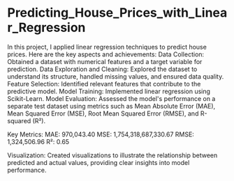 # Predicting_House_Prices_with_Linear_Regression
In this project, I applied linear regression techniques to predict house prices. Here are the key aspects and achievements:
Data Collection: Obtained a dataset with numerical features and a target variable for prediction.
Data Exploration and Cleaning: Explored the dataset to understand its structure, handled missing values, and ensured data quality.
Feature Selection: Identified relevant features that contribute to the predictive model.
Model Training: Implemented linear regression using Scikit-Learn.
Model Evaluation: Assessed the model's performance on a separate test dataset using metrics such as Mean Absolute Error (MAE), Mean Squared Error (MSE), Root Mean Squared Error (RMSE), and R-squared (R²).

Key Metrics:
MAE: 970,043.40
MSE: 1,754,318,687,330.67
RMSE: 1,324,506.96
R²: 0.65

Visualization: Created visualizations to illustrate the relationship between predicted and actual values, providing clear insights into model performance.
